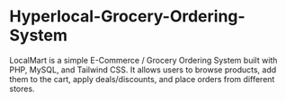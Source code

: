 # Hyperlocal-Grocery-Ordering-System
LocalMart is a simple E-Commerce / Grocery Ordering System built with PHP, MySQL, and Tailwind CSS. It allows users to browse products, add them to the cart, apply deals/discounts, and place orders from different stores.
